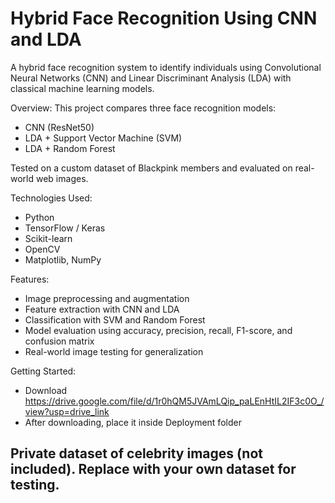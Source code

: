 # Hybrid Face Recognition Using CNN and LDA

A hybrid face recognition system to identify individuals using Convolutional Neural Networks (CNN) and Linear Discriminant Analysis (LDA) with classical machine learning models.

Overview:
This project compares three face recognition models:
- CNN (ResNet50)
- LDA + Support Vector Machine (SVM)
- LDA + Random Forest

Tested on a custom dataset of Blackpink members and evaluated on real-world web images.

Technologies Used:
- Python
- TensorFlow / Keras
- Scikit-learn
- OpenCV
- Matplotlib, NumPy

Features:
- Image preprocessing and augmentation
- Feature extraction with CNN and LDA
- Classification with SVM and Random Forest
- Model evaluation using accuracy, precision, recall, F1-score, and confusion matrix
- Real-world image testing for generalization

Getting Started:
- Download https://drive.google.com/file/d/1r0hQM5JVAmLQip_paLEnHtIL2IF3c0O_/view?usp=drive_link 
- After downloading, place it inside Deployment folder
## Private dataset of celebrity images (not included). Replace with your own dataset for testing.
